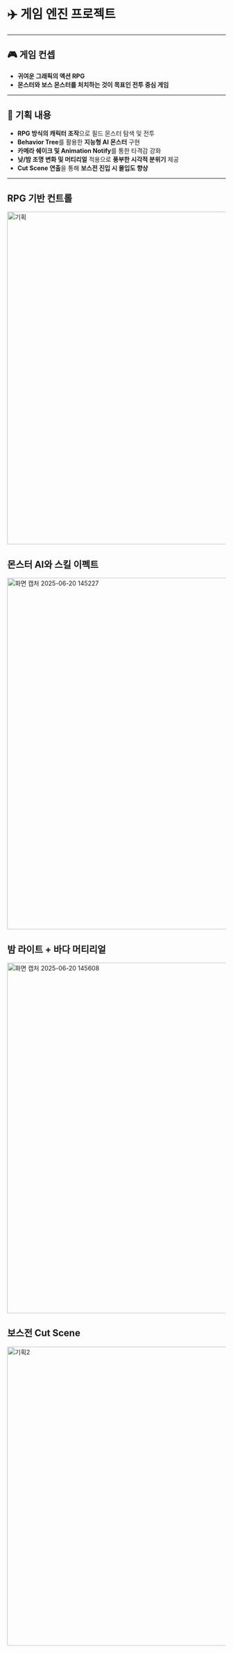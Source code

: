 # ✈️ 게임 엔진 프로젝트
---
## 🎮 게임 컨셉
- **귀여운 그래픽의 액션 RPG**
- **몬스터와 보스 몬스터를 처치하는 것이 목표인 전투 중심 게임**

---

## 📝 기획 내용
- **RPG 방식의 캐릭터 조작**으로 필드 몬스터 탐색 및 전투
- **Behavior Tree**를 활용한 **지능형 AI 몬스터** 구현
- **카메라 쉐이크 및 Animation Notify**를 통한 타격감 강화
- **낮/밤 조명 변화 및 머티리얼** 적용으로 **풍부한 시각적 분위기** 제공
- **Cut Scene 연출**을 통해 **보스전 진입 시 몰입도 향상**

---

## RPG 기반 컨트롤 ##
<img width="767" alt="기획" src="https://github.com/user-attachments/assets/7b5d3925-e85a-49eb-b4ea-b54d1bf336e1" />

## 몬스터 AI와 스킬 이펙트 ##
<img width="810" alt="화면 캡처 2025-06-20 145227" src="https://github.com/user-attachments/assets/88ed07a0-077b-4298-89c1-20f87c3b18dc" />

## 밤 라이트 + 바다 머티리얼 ## 
<img width="808" alt="화면 캡처 2025-06-20 145608" src="https://github.com/user-attachments/assets/db77f381-02c0-4201-b3fe-8a05779f6ae2" />

## 보스전 Cut Scene ##
<img width="689" alt="기획2" src="https://github.com/user-attachments/assets/371e254d-de33-4654-9cde-bcff8e393149" />








